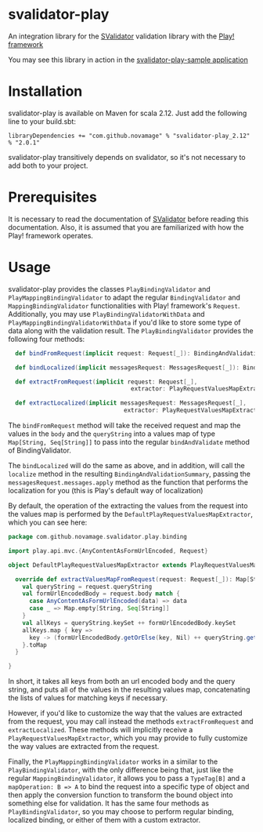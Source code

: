svalidator-play
==============

An integration library for the [SValidator](https://github.com/NovaMage/SValidator) validation library with the 
[Play! framework](https://www.playframework.com/)

You may see this library in action in the [svalidator-play-sample application](https://github.com/NovaMage/svalidator-play-sample)

Installation
===========

svalidator-play is available on Maven for scala 2.12.  Just add the following line to your build.sbt:

```
libraryDependencies += "com.github.novamage" % "svalidator-play_2.12" % "2.0.1"
```

svalidator-play transitively depends on svalidator, so it's not necessary to add both to your project.

Prerequisites
============

It is necessary to read the documentation of [SValidator](https://github.com/NovaMage/SValidator/wiki) before 
reading this documentation.  Also, it is assumed that you are familiarized with how the Play! framework operates.

Usage
=====

svalidator-play provides the classes `PlayBindingValidator` and `PlayMappingBindingValidator` to adapt the regular 
`BindingValidator` and `MappingBindingValidator` functionalities with Play! framework's `Request`.  Additionally, you may 
use `PlayBindingValidatorWithData` and `PlayMappingBindingValidatorWithData` if you'd like to store some type of data 
along with the validation result.  The `PlayBindingValidator` provides the following four methods:

```scala
  def bindFromRequest(implicit request: Request[_]): BindingAndValidationWithData[A, Nothing]

  def bindLocalized(implicit messagesRequest: MessagesRequest[_]): BindingAndValidationWithData[A, Nothing]

  def extractFromRequest(implicit request: Request[_], 
                                   extractor: PlayRequestValuesMapExtractor): BindingAndValidationWithData[A, Nothing]

  def extractLocalized(implicit messagesRequest: MessagesRequest[_], 
                                 extractor: PlayRequestValuesMapExtractor): BindingAndValidationWithData[A, Nothing]
```

The `bindFromRequest` method will take the received request and map the values in the `body` and the `queryString` into a 
values map of type `Map[String, Seq[String]]` to pass into the regular `bindAndValidate` method of BindingValidator.

The `bindLocalized` will do the same as above, and in addition, will call the `localize` method in the resulting
`BindingAndValidationSummary`, passing the `messagesRequest.messages.apply` method as the function that performs the 
localization for you (this is Play's default way of localization)

By default, the operation of the extracting the values from the request into the values map is performed by the
`DefaultPlayRequestValuesMapExtractor`, which you can see here:

```scala
package com.github.novamage.svalidator.play.binding

import play.api.mvc.{AnyContentAsFormUrlEncoded, Request}

object DefaultPlayRequestValuesMapExtractor extends PlayRequestValuesMapExtractor {

  override def extractValuesMapFromRequest(request: Request[_]): Map[String, Seq[String]] = {
    val queryString = request.queryString
    val formUrlEncodedBody = request.body match {
      case AnyContentAsFormUrlEncoded(data) => data
      case _ => Map.empty[String, Seq[String]]
    }
    val allKeys = queryString.keySet ++ formUrlEncodedBody.keySet
    allKeys.map { key =>
      key -> (formUrlEncodedBody.getOrElse(key, Nil) ++ queryString.getOrElse(key, Nil))
    }.toMap
  }

}
```

In short, it takes all keys from both an url encoded body and the query string, and puts all of the values in the 
resulting values map, concatenating the lists of values for matching keys if necessary.

However, if you'd like to customize the way that the values are extracted from the request, you may call instead the
methods `extractFromRequest` and `extractLocalized`.  These methods will implicitly receive a 
`PlayRequestValuesMapExtractor`, which you may provide to fully customize the way values are extracted from the request.

Finally, the `PlayMappingBindingValidator` works in a similar to the `PlayBindingValidator`, with the only
difference being that, just like the regular `MappingBindingValidator`, it allows you to pass a `TypeTag[B]` and a
 `mapOperation: B => A` to bind the request into a specific type of object and then apply the conversion function
 to transform the bound object into something else for validation.  It has the same four methods as `PlayBindingValidator`, so you may
 choose to perform regular binding, localized binding, or either of them with a custom extractor.

